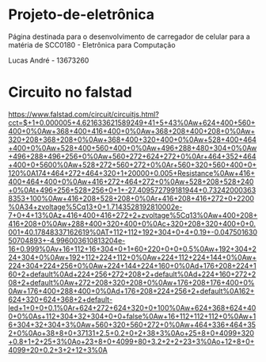 # Projeto-de-eletrônica
Página destinada para o desenvolvimento de carregador de celular para a matéria de SCC0180 - Eletrônica para Computação

Lucas André - 13673260

# Circuito no falstad

https://www.falstad.com/circuit/circuitjs.html?cct=$+1+0.000005+4.621633621589249+41+5+43%0Aw+624+400+560+400+0%0Aw+368+400+416+400+0%0Aw+368+208+400+208+0%0Aw+320+208+368+208+0%0Aw+368+400+320+400+0%0Aw+528+400+464+400+0%0Aw+528+400+560+400+0%0Aw+496+288+480+304+0%0Aw+496+288+496+256+0%0Aw+560+272+624+272+0%0Ar+464+352+464+400+0+5600%0Aw+528+272+560+272+0%0Ar+560+320+560+400+0+120%0A174+464+272+464+320+1+20000+0.005+Resistance%0Aw+416+400+464+400+0%0Aw+416+272+464+272+0%0Aw+528+208+528+240+0%0At+496+256+528+256+0+1+-27.409572799181944+0.732420003638353+100%0Aw+416+208+528+208+0%0Ar+416+208+416+272+0+2200%0A34+zvoltage%5Cq13+0+1.7143528192810002e-7+0+4+13%0Az+416+400+416+272+2+zvoltage%5Cq13%0Aw+400+208+416+208+0%0Aw+288+400+320+400+0%0Ac+320+208+320+400+0+0.001+40.17848337162619%0AT+112+112+192+304+0+4+0.19+-0.04750163050704893+-4.996003610813204e-16+0.999%0Av+16+112+16+304+0+1+60+220+0+0+0.5%0Aw+192+304+224+304+0%0Aw+192+112+224+112+0%0Aw+224+112+224+144+0%0Aw+224+304+224+256+0%0Aw+224+144+224+160+0%0Ad+176+208+224+160+2+default%0Ad+224+256+272+208+2+default%0Ad+224+160+272+208+2+default%0Aw+272+208+320+208+0%0Aw+176+208+176+400+0%0Aw+176+400+288+400+0%0Ad+176+208+224+256+2+default%0A162+624+320+624+368+2+default-led+1+0+0+0.1%0Ar+624+272+624+320+0+100%0Aw+624+368+624+400+0%0As+112+304+32+304+0+0+false%0Aw+16+112+112+112+0%0Aw+16+304+32+304+3%0Aw+560+320+560+272+0%0Aw+464+336+464+352+0%0Ao+38+8+0+37131+2.5+0.2+0+2+38+3%0Ao+25+8+0+4099+320+0.8+1+2+25+3%0Ao+23+8+0+4099+80+3.2+2+2+23+3%0Ao+12+8+0+4099+20+0.2+3+2+12+3%0A
